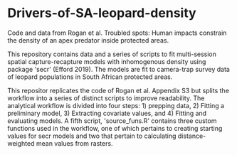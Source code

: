 # Drivers-of-SA-leopard-density
Code and data from Rogan et al. Troubled spots: Human impacts constrain the density of an apex predator inside protected areas.

This repository contains data and a series of scripts to fit multi-session spatial capture-recapture models with inhomogenous density using package 'secr' (Efford 2019).
The models are fit to camera-trap survey data of leopard populations in South African protected areas.

This repositor replicates the code of Rogan et al. Appendix S3 but splits the workflow into a series of distinct scripts to improve readability.
The analytical workflow is divided into four steps: 1) prepping data, 2) Fitting a preliminary model, 3) Extracting covariate values, and 4) Fitting and evaluating models. 
A fifth script, 'source_funs.R' contains three custom functions used in the workflow, one of which pertains to creating starting values for secr models and two that pertain to
calculating distance-weighted mean values from rasters.
